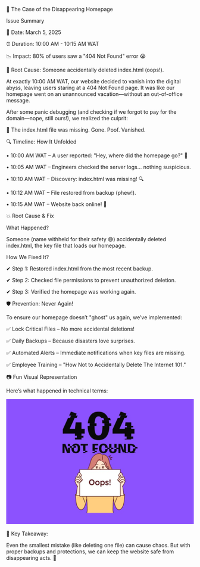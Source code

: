 🚨 The Case of the Disappearing Homepage

Issue Summary

📅 Date: March 5, 2025

⏰ Duration: 10:00 AM - 10:15 AM WAT

📉 Impact: 80% of users saw a "404 Not Found" error 😭

🎯 Root Cause: Someone accidentally deleted index.html (oops!).

At exactly 10:00 AM WAT, our website decided to vanish into the digital abyss, leaving users staring at a 404 Not Found page. It was like our homepage went on an unannounced vacation—without an out-of-office message.

After some panic debugging (and checking if we forgot to pay for the domain—nope, still ours!), we realized the culprit:

🚨 The index.html file was missing. Gone. Poof. Vanished.

🔍 Timeline: How It Unfolded

•	10:00 AM WAT – A user reported: "Hey, where did the homepage go?" 🤔

•	10:05 AM WAT – Engineers checked the server logs… nothing suspicious.

•	10:10 AM WAT – Discovery: index.html was missing! 🔍

•	10:12 AM WAT – File restored from backup (phew!).

•	10:15 AM WAT – Website back online! 🎉

💥 Root Cause & Fix

What Happened?

Someone (name withheld for their safety 😅) accidentally deleted index.html, the key file that loads our homepage.

How We Fixed It?

✔ Step 1: Restored index.html from the most recent backup.

✔ Step 2: Checked file permissions to prevent unauthorized deletion.

✔ Step 3: Verified the homepage was working again.

🛡️ Prevention: Never Again!

To ensure our homepage doesn’t "ghost" us again, we’ve implemented:

✅ Lock Critical Files – No more accidental deletions!

✅ Daily Backups – Because disasters love surprises.

✅ Automated Alerts – Immediate notifications when key files are missing.

✅ Employee Training – "How Not to Accidentally Delete The Internet 101."

📷 Fun Visual Representation

Here’s what happened in technical terms:

 
![Error Flow](./error-diagram.png)


📌 Key Takeaway:

Even the smallest mistake (like deleting one file) can cause chaos. But with proper backups and protections, we can keep the website safe from disappearing acts. 🚀
